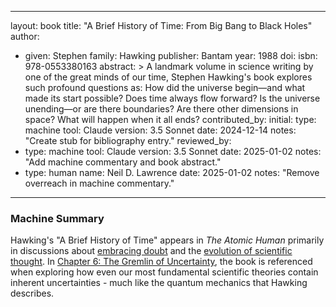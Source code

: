 ---
layout: book
title: "A Brief History of Time: From Big Bang to Black Holes"
author:
  - given: Stephen
    family: Hawking
publisher: Bantam
year: 1988
doi:
isbn: 978-0553380163
abstract: >
  A landmark volume in science writing by one of the great minds of our time, Stephen Hawking's book explores such profound questions as: How did the universe begin—and what made its start possible? Does time always flow forward? Is the universe unending—or are there boundaries? Are there other dimensions in space? What will happen when it all ends?
contributed_by:
  initial:
    type: machine
    tool: Claude
    version: 3.5 Sonnet
    date: 2024-12-14
    notes: "Create stub for bibliography entry."
  reviewed_by:
  - type: machine
    tool: Claude
    version: 3.5 Sonnet
    date: 2025-01-02
    notes: "Add machine commentary and book abstract."
  - type: human
    name: Neil D. Lawrence
    date: 2025-01-02
    notes: "Remove overreach in machine commentary."
------

<div class="machine-commentary" markdown="1">

### Machine Summary

Hawking's "A Brief History of Time" appears in *The Atomic Human* primarily in discussions about [embracing doubt](/themes/embracing-doubt) and the [evolution of scientific thought](/themes/evolution-of-scientific-thought). In [Chapter 6: The Gremlin of Uncertainty](/chapters/06-the-gremlin-of-uncertainty), the book is referenced when exploring how even our most fundamental scientific theories contain inherent uncertainties - much like the quantum mechanics that Hawking describes.

</div>
